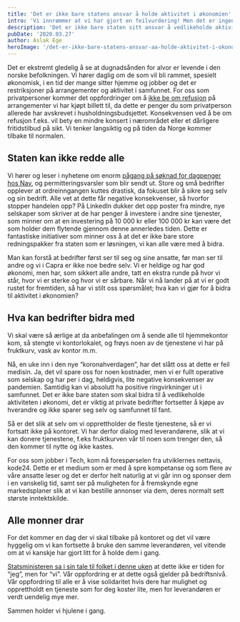 ```yaml
---
title: 'Det er ikke bare statens ansvar å holde aktivitet i økonomien'
intro: 'Vi innrømmer at vi har gjort en feilvurdering! Men det er ingen skam i å snu. Her kommer vår oppfordring til å ikke la andre gjøre det samme.'
description: 'Det er ikke bare staten sitt ansvar å vedlikeholde aktiviteten i økonomi under koronakrisen, private bedrifter må fortsette å kjøpe av hverandre >>'
pubDate: '2020.03.27'
author: Aslak Ege
heroImage: '/det-er-ikke-bare-statens-ansvar-aa-holde-aktivitet-i-okonomien.webp'
---
```


Det er ekstremt gledelig å se at dugnadsånden for alvor er levende i den norske befolkningen. Vi hører daglig om de som vil bli rammet, spesielt økonomisk, i en tid der mange sitter hjemme og jobber og det er restriksjoner på arrangementer og aktivitet i samfunnet. For oss som privatpersoner kommer det oppfordringer om å [ikke be om refusjon](https://www.nrk.no/tromsogfinnmark/oppfordrer-folk-til-a-ikke-be-om-pengene-tilbake-fra-arrangementer-1.14940439) på arrangementer vi har kjøpt billett til, da dette er penger du som privatperson allerede har avskrevet i husholdningsbudsjettet. Konsekvensen ved å be om refusjon f.eks. vil bety en mindre konsert i nærområdet eller et dårligere fritidstilbud på sikt. Vi tenker langsiktig og på tiden da Norge kommer tilbake til normalen.

## Staten kan ikke redde alle

Vi hører og leser i nyhetene om enorm [pågang på søknad for dagpenger hos Nav](https://www.nrk.no/nordland/strommer-til-nav-for-dagpenger-etter-korona-permitteringer_-opplever-sprengt-kapasitet-1.14947937), og permitteringsvarsler som blir sendt ut. Store og små bedrifter opplever at ordreinngangen kuttes drastisk, da fokuset blir å sikre seg selv og sin bedrift. Alle vet at dette får negative konsekvenser, så hvorfor stopper handelen opp? På LinkedIn dukker det opp poster fra mindre, nye selskaper som skriver at de har penger å investere i andre sine tjenester, som minner om at en investering på 10 000 kr eller 100 000 kr kan være det som holder dem flytende gjennom denne annerledes tiden. Dette er fantastiske initiativer som minner oss å at det er ikke bare store redningspakker fra staten som er løsningen, vi kan alle være med å bidra.

Man kan forstå at bedrifter først ser til seg og sine ansatte, før man ser til andre og vi i Capra er ikke noe bedre selv. Vi er heldige og har god økonomi, men har, som sikkert alle andre, tatt en ekstra runde på hvor vi står, hvor vi er sterke og hvor vi er sårbare. Når vi nå lander på at vi er godt rustet for fremtiden, så har vi stilt oss spørsmålet; hva kan vi gjør for å bidra til aktivitet i økonomien?

## Hva kan bedrifter bidra med

Vi skal være så ærlige at da anbefalingen om å sende alle til hjemmekontor kom, så stengte vi kontorlokalet, og frøys noen av de tjenestene vi har på fruktkurv, vask av kontor m.m.

Nå, en uke inn i den nye “koronahverdagen”, har det slått oss at dette er feil medisin. Ja, det vil spare oss for noen kostnader, men vi er fullt operative som selskap og har per i dag, heldigvis, lite negative konsekvenser av pandemien. Samtidig kan vi absolutt ha positive ringvirkninger ut i samfunnet. Det er ikke bare staten som skal bidra til å vedlikeholde aktiviteten i økonomi, det er viktig at private bedrifter fortsetter å kjøpe av hverandre og ikke sparer seg selv og samfunnet til fant.

Så er det slik at selv om vi opprettholder de fleste tjenestene, så er vi fortsatt ikke på kontoret. Vi har derfor dialog med leverandørene, slik at vi kan donere tjenestene, f.eks fruktkurven vår til noen som trenger den, så den kommer til nytte og ikke kastes.

For oss som jobber i Tech, kom nå forespørselen fra utviklernes nettavis, kode24. Dette er et medium som er med å spre kompetanse og som flere av våre ansatte leser og det er derfor helt naturlig at vi går inn og sponser dem i en vanskelig tid, samt ser på muligheten for å fremskynde egne markedsplaner slik at vi kan bestille annonser via dem, deres normalt sett største inntektskilde.

## Alle monner drar

For det kommer en dag der vi skal tilbake på kontoret og det vil være hyggelig om vi kan fortsette å bruke den samme leverandøren, vel vitende om at vi kanskje har gjort litt for å holde dem i gang.

[Statsministeren sa i sin tale til folket i denne uken](http://www.nrk.no/video/34d1bb36-143c-4564-89d7-f68eff788540) at dette ikke er tiden for “jeg”, men for “vi”. Vår oppfordring er at dette også gjelder på bedriftsnivå. Vår oppfordring til alle er å vise solidaritet hvis dere har mulighet og opprettholdt en tjeneste som for deg koster lite, men for leverandøren er verdt uendelig mye mer.

Sammen holder vi hjulene i gang.